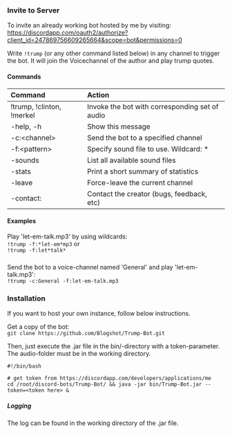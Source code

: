 ### Invite to Server
To invite an already working bot hosted by me by visiting:
https://discordapp.com/oauth2/authorize?client_id=247869756609265664&scope=bot&permissions=0


Write `!trump` (or any other command listed below) in any channel to trigger the bot. It will join the Voicechannel of the author and play trump quotes.

#### Commands
|Command|Action|
|:---|:---|
|!trump, !clinton, !merkel|Invoke the bot with corresponding set of audio|
|-help, -h|Show this message|
|-c:\<channel>|Send the bot to a specified channel|
|-f:\<pattern>|Specify sound file to use. Wildcard: *|
|-sounds|List all available sound files|
|-stats|Print a short summary of statistics|
|-leave|Force-leave the current channel|
|-contact:<text>|Contact the creator (bugs, feedback, etc)|
 	
#### Examples

Play 'let-em-talk.mp3' by using wildcards:  
`!trump -f:*let-em*mp3` or  
`!trump -f:let*talk*`

#####
Send the bot to a voice-channel named 'General' and play 'let-em-talk.mp3':  
`!trump -c:General -f:let-em-talk.mp3`

### Installation
If you want to host your own instance, follow below instructions.

Get a copy of the bot:   
`git clone https://github.com/Blogshot/Trump-Bot.git`

Then, just execute the .jar file in the bin/-directory with a token-parameter. The audio-folder must be in the working directory.
```
#!/bin/bash  

# get token from https://discordapp.com/developers/applications/me
cd /root/discord-bots/Trump-Bot/ && java -jar bin/Trump-Bot.jar --token=<token here> &
```

##### Logging
The log can be found in the working directory of the .jar file.

